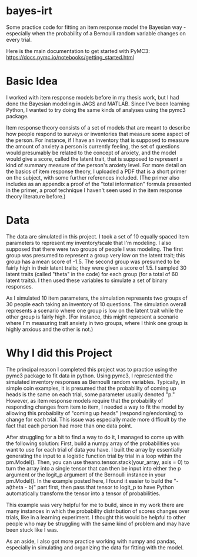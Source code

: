 # bayes-irt
Some practice code for fitting an item response model the Bayesian way - especially when the probability of a Bernoulli random variable changes on every trial.

Here is the main documentation to get started with PyMC3: https://docs.pymc.io/notebooks/getting_started.html

# Basic Idea
I worked with item response models before in my thesis work, but I had done the Bayesian modeling in JAGS and MATLAB. Since I've been learning Python, I wanted to try doing the same kinds of analyses using the pymc3 package. 

Item response theory consists of a set of models that are meant to describe how people respond to surveys or inventories that measure some aspect of the person. For instance, if I have an inventory that is supposed to measure the amount of anxiety a person is currently feeling, the set of questions would presumably be related to the concept of anxiety, and the model would give a score, called the latent trait, that is supposed to represent a kind of summary measure of the person's anxiety level. For more detail on the basics of item response theory, I uploaded a PDF that is a short primer on the subject, with some further references included. (The primer also includes as an appendix a proof of the "total information" formula presented in the primer, a proof technique I haven't seen used in the item response theory literature before.) 

# Data
The data are simulated in this project. I took a set of 10 equally spaced item parameters to represent my inventory/scale that I'm modeling. I also supposed that there were two groups of people I was modeling. The first group was presumed to represent a group very low on the latent trait; this group has a mean score of -1.5. The second group was presumed to be fairly high in their latent traits; they were given a score of 1.5. I sampled 30 latent traits (called "theta" in the code) for each group (for a total of 60 latent traits). I then used these variables to simulate a set of binary responses.

As I simulated 10 item parameters, the simulation represents two groups of 30 people each taking an inventory of 10 questions. The simulation overall represents a scenario where one group is low on the latent trait while the other group is fairly high. (For instance, this might represent a scenario where I'm measuring trait anxiety in two groups, where I think one group is highly anxious and the other is not.) 

# Why I did this Project
The principal reason I completed this project was to practice using the pymc3 package to fit data in python. Using pymc3, I represented the simulated inventory responses as Bernoulli random variables. Typically, in simple coin examples, it is presumed that the probability of coming up heads is the same on each trial, some parameter usually denoted "p." However, as item response models require that the probability of responding changes from item to item, I needed a way to fit the model by allowing this probaiblity of "coming up heads" (responding/endorsing) to change for each trial. This issue was especially made more difficult by the fact that each person had more than one data point. 

After struggling for a bit to find a way to do it, I managed to come up with the following solution: First, build a numpy array of the probabilities you want to use for each trial of data you have. I built the array by essentially generating the input to a logistic function trial by trial in a loop within the pm.Model(). Then, you can use theano.tensor.stack(your_array, axis = 0) to turn the array into a single tensor that can then be input into either the p argument or the logit_p argument of the Bernoulli instance in your pm.Model(). In the example posted here, I found it easier to build the "-a(theta - b)" part first, then pass that tensor to logit_p to have Python automatically transform the tensor into a tensor of probabilities. 

This example was very helpful for me to build, since in my work there are many instances in which the probability distribution of scores changes over trials, like in a learning experiment. I thought this would be helpful to other people who may be struggling with the same kind of problem and may have been stuck like I was. 

As an aside, I also got more practice working with numpy and pandas, especially in simulating and organizing the data for fitting with the model. 
